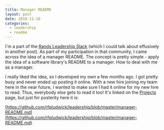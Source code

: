 ```yaml
---
title: Manager README
layout: post
date: 2018-11-16
categories:
  - leadership
  - readme
---
```


I'm a part of the [Rands Leadership Slack](http://randsinrepose.com/welcome-to-rands-leadership-slack/) (which I could talk about effusively in another post). As part of my participation in that community, I came across the idea of a manager README. The concept is pretty simple - apply the idea of a software library's README to a manager. How to deal with me as a manager.

I really liked the idea, so I developed my own a few months ago. I got pretty busy and never ended up posting it online. With a new hire joining my team here in the near future, I wanted to make sure I had it online for my new hire to read. Thus, everybody else gets to read it too! It's linked on the [Projects](/projects) page, but just for posterity here it is:

[https://github.com/rfpludwick/leadership/blob/master/manager-README.md](https://github.com/rfpludwick/leadership/blob/master/manager-README.md)
